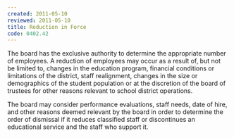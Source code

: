 ```yaml
---
created: 2011-05-10
reviewed: 2011-05-10
title: Reduction in Force
code: 0402.42
---
```



The board has the exclusive authority to determine the appropriate number of employees. A reduction of employees may occur as a result of, but not be limited to, changes in the education program, financial conditions or limitations of the district, staff realignment, changes in the size or demographics of the student population or at the discretion of the board of trustees for other reasons relevant to school district operations.

The board may consider performance evaluations, staff needs, date of hire, and other reasons deemed relevant by the board in order to determine the order of dismissal if it reduces classified staff or discontinues an educational service and the staff who support it.
